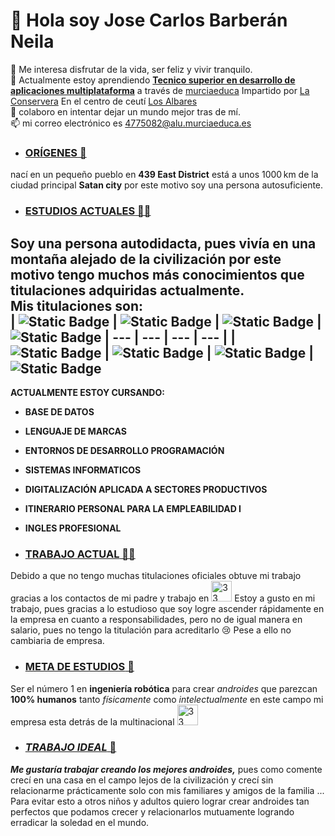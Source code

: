  # 👋 Hola soy **Jose Carlos Barberán Neila** #  
 👀 Me interesa disfrutar de la vida, ser feliz y vivir tranquilo.  
 🌱 Actualmente estoy aprendiendo **[Tecnico superior en desarrollo de aplicaciones multiplataforma](https://www.todofp.es/que-estudiar/familias-profesionales/informatica-comunicaciones/des-aplicaciones-multiplataforma.html)** a través de [murciaeduca](https://ead.murciaeduca.es/)
 Impartido por [La Conservera](https://sites.google.com/view/fplaconservera) En el centro de ceutí [Los Albares](https://www.ieslosalbares.es/)  
 💞️ colaboro en intentar dejar un mundo mejor tras de mí.  
 :mailbox: mi correo electrónico es 4775082@alu.murciaeduca.es  


- ### <ins> **ORÍGENES** 🏡 </ins>  
 nací en un pequeño pueblo en **439 East District** está a unos 1000 km de la ciudad principal **Satan city** por este motivo soy una persona autosuficiente.

- ### <ins> **ESTUDIOS ACTUALES** 👨‍🎓 </ins>  
 Soy una persona **autodidacta**, pues vivía en una montaña alejado de la civilización por este motivo tengo muchos más conocimientos que titulaciones adquiridas actualmente.  
Mis **titulaciones** son:  
| ![Static Badge](https://img.shields.io/badge/Ruby%20-%20black?logo=Ruby&logoColor=red) | ![Static Badge](https://img.shields.io/badge/html5-%20white?logo=html5&logoColor=orange) | ![Static Badge](https://img.shields.io/badge/javascript%20-%20yellow?logo=javascript&logoColor=black) | ![Static Badge](https://img.shields.io/badge/kalilinux%20-%20blue?logo=kalilinux&logoColor=white) 
| --- | --- | --- | --- | 
| ![Static Badge](https://img.shields.io/badge/mysql%20-%20blue?logo=mysql&logoColor=white) | ![Static Badge](https://img.shields.io/badge/c%2B%2B%20-%20red?logo=cplusplus&logoColor=white) | ![Static Badge](https://img.shields.io/badge/squareenix%20-%20black?logo=squareenix&logoColor=white) | ![Static Badge](https://img.shields.io/badge/angular%20-red%20?logo=angular&logoColor=white)  
---
 **ACTUALMENTE ESTOY CURSANDO:** 
  
- **BASE DE DATOS**
- **LENGUAJE DE MARCAS**
- **ENTORNOS DE DESARROLLO PROGRAMACIÓN** 
- **SISTEMAS INFORMATICOS**
- **DIGITALIZACIÓN APLICADA A SECTORES PRODUCTIVOS**
- **ITINERARIO PERSONAL PARA LA EMPLEABILIDAD I**
- **INGLES PROFESIONAL** 
 
- ### <ins> **TRABAJO ACTUAL** 👨‍💼 </ins>  
 Debido a que no tengo muchas titulaciones oficiales obtuve mi trabajo gracias a los contactos de mi padre y trabajo en <img src="https://e7.pngegg.com/pngimages/136/911/png-clipart-logo-brand-emblem-hoi-poi-kapsula-capsule-corp-emblem-logo.png" alt="33" width="33" /> Estoy a gusto en mi trabajo, pues gracias a lo estudioso que soy logre ascender rápidamente en la empresa en cuanto a responsabilidades, pero no de igual manera en salario, pues no tengo la titulación para acreditarlo 😢 Pese a ello no cambiaria de empresa.
- ### <ins> **META DE ESTUDIOS** 🤖</ins>  
 Ser el número 1 en **ingeniería robótica** para crear *androides* que parezcan **100% humanos** tanto *físicamente* como *intelectualmente* en este campo mi empresa esta detrás de la multinacional <img src="https://static.wikia.nocookie.net/dragonball/images/8/89/Insignia_del_List%C3%B3n_Rojo_Kakarot.png/revision/latest/thumbnail/width/360/height/360?cb=20200327134109&path-prefix=es" alt="33" width="33" /> 
- ### <ins> ***TRABAJO IDEAL*** 🤑 </ins>  
 ***Me gustaría trabajar creando los mejores androides,*** pues como comente crecí en una casa en el campo lejos de la civilización y crecí sin relacionarme prácticamente solo con mis familiares y amigos de la familia ... Para evitar esto a otros niños y adultos quiero lograr crear androides tan perfectos que podamos crecer y relacionarlos mutuamente logrando erradicar la soledad en el mundo.


<!---
JCBN94/JCBN94 is a ✨ special ✨ repository because its `README.md` (this file) appears on your GitHub profile.
You can click the Preview link to take a look at your changes.
--->
